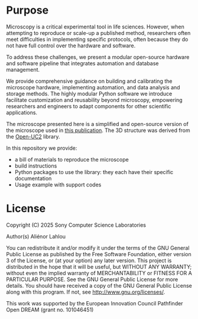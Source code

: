 
# Purpose

Microscopy is a critical experimental tool in life sciences. However, when attempting to reproduce or scale-up a published method, researchers often meet difficulties in implementing specific protocols, often because they do not have full control over the hardware and software. 

To address these challenges, we present a modular open-source hardware and software pipeline that integrates automation and database management. 

We provide comprehensive guidance on building and calibrating the microscope hardware, implementing automation, and data analysis and storage methods. The highly modular Python software we introduce facilitate customization and reusability beyond microscopy, empowering researchers and engineers to adapt components for other scientific applications.

The microscope presented here is a simplified and open-source version of the microscope used in [this publication](https://doi.org/10.1101/2025.01.23.633867). The 3D structure was derived from the [Open-UC2](https://openuc2.com/) library.



In this repository we provide: 
- a bill of materials to reproduce the microscope
- build instructions
- Python packages to use the library: they each have their specific documentation
- Usage example with support codes

# License

Copyright (C) 2025 Sony Computer Science Laboratories 

Author(s) Aliénor Lahlou

You can redistribute it and/or modify  it under the terms of the GNU General Public License as published by   the Free Software Foundation, either version 3 of the License, or   (at your option) any later version.  This project is distributed in the hope that it will be useful, but  WITHOUT ANY WARRANTY; without even the implied warranty of   MERCHANTABILITY or FITNESS FOR A PARTICULAR PURPOSE.  See the GNU  General Public License for more details.  You should have received a copy of the GNU General Public License  along with this program.  If not, see  <http://www.gnu.org/licenses/>.

This work was supported by the European Innovation Council Pathfinder Open DREAM (grant no. 101046451)